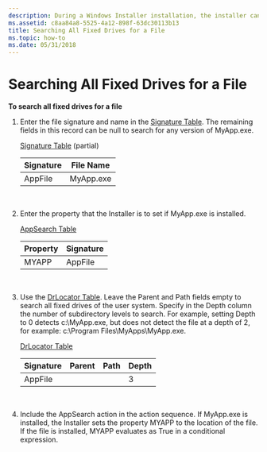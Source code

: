 ```yaml
---
description: During a Windows Installer installation, the installer can search all fixed drives for a file.
ms.assetid: c8aa84a8-5525-4a12-898f-63dc30113b13
title: Searching All Fixed Drives for a File
ms.topic: how-to
ms.date: 05/31/2018
---
```


# Searching All Fixed Drives for a File

**To search all fixed drives for a file**

1.  Enter the file signature and name in the [Signature Table](signature-table.md). The remaining fields in this record can be null to search for any version of MyApp.exe.

    [Signature Table](signature-table.md) (partial)

    

    | Signature          | File Name            |
    |--------------------|----------------------|
    | AppFile<br/> | MyApp.exe<br/> |

    

     

2.  Enter the property that the Installer is to set if MyApp.exe is installed.

    [AppSearch Table](appsearch-table.md)

    

    | Property         | Signature          |
    |------------------|--------------------|
    | MYAPP<br/> | AppFile<br/> |

    

     

3.  Use the [DrLocator Table](drlocator-table.md). Leave the Parent and Path fields empty to search all fixed drives of the user system. Specify in the Depth column the number of subdirectory levels to search. For example, setting Depth to 0 detects c:\\MyApp.exe, but does not detect the file at a depth of 2, for example: c:\\Program Files\\MyApps\\MyApp.exe.

    [DrLocator Table](drlocator-table.md)

    

    | Signature          | Parent | Path | Depth        |
    |--------------------|--------|------|--------------|
    | AppFile<br/> |        |      | 3<br/> |

    

     

4.  Include the AppSearch action in the action sequence. If MyApp.exe is installed, the Installer sets the property MYAPP to the location of the file. If the file is installed, MYAPP evaluates as True in a conditional expression.

 

 




